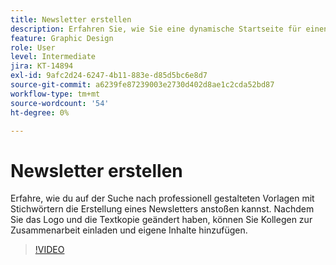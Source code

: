 ```yaml
---
title: Newsletter erstellen
description: Erfahren Sie, wie Sie eine dynamische Startseite für einen Newsletter erstellen
feature: Graphic Design
role: User
level: Intermediate
jira: KT-14894
exl-id: 9afc2d24-6247-4b11-883e-d85d5bc6e8d7
source-git-commit: a6239fe87239003e2730d402d8ae1c2cda52bd87
workflow-type: tm+mt
source-wordcount: '54'
ht-degree: 0%

---
```


# Newsletter erstellen

Erfahre, wie du auf der Suche nach professionell gestalteten Vorlagen mit Stichwörtern die Erstellung eines Newsletters anstoßen kannst. Nachdem Sie das Logo und die Textkopie geändert haben, können Sie Kollegen zur Zusammenarbeit einladen und eigene Inhalte hinzufügen.

>[!VIDEO](https://video.tv.adobe.com/v/3439212?quality=12&learn=on&hidetitle=true&captions=ger)
